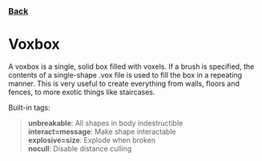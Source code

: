 ### [Back](README.md)
# Voxbox
A voxbox is a single, solid box filled with voxels. If a brush is specified, the contents of a single-shape .vox file is used to fill the box in a repeating manner. This is very useful to create everything from walls, floors and fences, to more exotic things like staircases.

Built-in tags:  
> **unbreakable**: All shapes in body indestructible  
> **interact=message**: Make shape interactable  
> **explosive=size**: Explode when broken  
> **nocull**: Disable distance culling